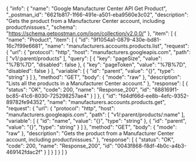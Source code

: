 {
  "info": {
    "name": "Google Manufacturer Center API Get Product",
    "_postman_id": "6621b817-1f66-491e-a501-eba9560e3c02",
    "description": "Gets the product from a Manufacturer Center account, including product\nissues.",
    "schema": "https://schema.getpostman.com/json/collection/v2.0.0/"
  },
  "item": [
    {
      "name": "Product",
      "item": [
        {
          "id": "9f1054a1-0879-430e-bd81-16c7f99e6681",
          "name": "manufacturers.accounts.products.list",
          "request": {
            "url": {
              "protocol": "http",
              "host": "manufacturers.googleapis.com",
              "path": [
                "v1/:parent/products"
              ],
              "query": [
                {
                  "key": "pageSize",
                  "value": "%7B%7D",
                  "disabled": false
                },
                {
                  "key": "pageToken",
                  "value": "%7B%7D",
                  "disabled": false
                }
              ],
              "variable": [
                {
                  "id": "parent",
                  "value": "{}",
                  "type": "string"
                }
              ]
            },
            "method": "GET",
            "body": {
              "mode": "raw"
            },
            "description": "Lists all the products in a Manufacturer Center account."
          },
          "response": [
            {
              "status": "OK",
              "code": 200,
              "name": "Response_200",
              "id": "688169f1-bc85-41c6-8030-725298257ae4"
            }
          ]
        },
        {
          "id": "fd4df66d-ee8b-4efc-9352-89782fe94352",
          "name": "manufacturers.accounts.products.get",
          "request": {
            "url": {
              "protocol": "http",
              "host": "manufacturers.googleapis.com",
              "path": [
                "v1/:parent/products/:name"
              ],
              "variable": [
                {
                  "id": "name",
                  "value": "{}",
                  "type": "string"
                },
                {
                  "id": "parent",
                  "value": "{}",
                  "type": "string"
                }
              ]
            },
            "method": "GET",
            "body": {
              "mode": "raw"
            },
            "description": "Gets the product from a Manufacturer Center account, including product\nissues."
          },
          "response": [
            {
              "status": "OK",
              "code": 200,
              "name": "Response_200",
              "id": "0043f868-f8df-4b0c-a4b3-469142fdac2f"
            }
          ]
        }
      ]
    }
  ]
}